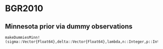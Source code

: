 # BGR2010



## Minnesota prior via dummy observations
```@docs
makeDummiesMinn!(sigma::Vector{Float64},delta::Vector{Float64},lambda,n::Integer,p::Integer,epsi,Y_d1,X_d1)
```
